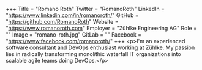 +++
Title = "Romano Roth"
Twitter = "RomanoRoth"
LinkedIn = "https://www.linkedin.com/in/romanoroth/"
GitHub = "https://github.com/RomanoRoth"
Website = "https://www.romanoroth.com"
Employer = "Zühlke Engineering AG"
Role = ""
Image = "romano-roth.jpg"
GitLab = ""
Facebook = "https://www.facebook.com/romanoroth/"
+++
&lt;p&gt;I&#39;m an experienced software consultant and DevOps enthusiast working at Zühlke. My passion lies in radically transforming monolithic waterfall IT organizations into scalable agile teams doing DevOps.&lt;/p&gt;